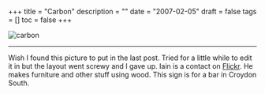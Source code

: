 +++
title = "Carbon"
description = ""
date = "2007-02-05"
draft = false
tags = []
toc = false
+++

<img style="display:block;margin:auto" img src="https://i.ibb.co/8GJ62Cw/carbon.jpg" alt="carbon" border="0">

***

Wish I found this picture to put in the last post. Tried for a little while to edit it in but the layout went screwy and I gave up. Iain is a contact on [Flickr](http://www.flickr.com/ "Flickr"). He makes furniture and other stuff using wood. This sign is for a bar in Croydon South.